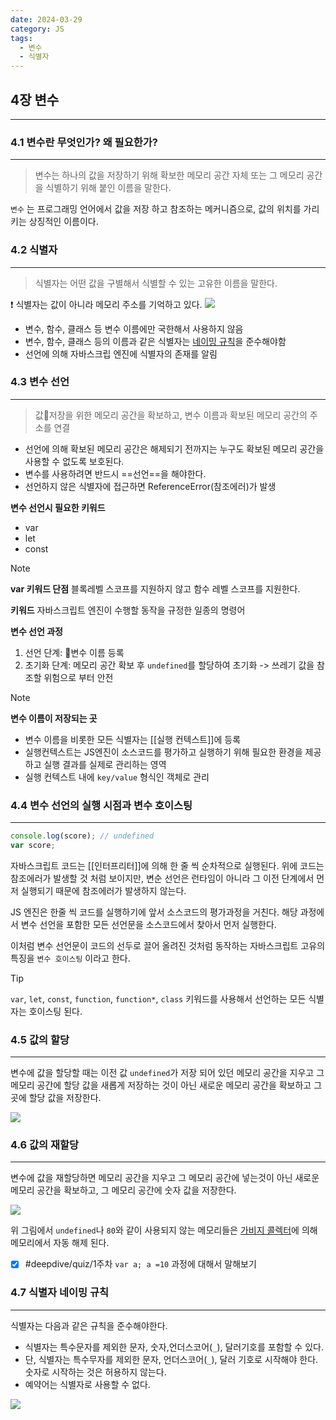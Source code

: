 ```yaml
---
date: 2024-03-29
category: JS
tags:
  - 변수
  - 식별자
---
```

## 4장 변수
---
### 4.1 변수란 무엇인가? 왜 필요한가?
---
> 변수는 하나의 값을 저장하기 위해 확보한 메모리 공간 자체 또는 그 메모리 공간을 식별하기 위해 붙인 이름을 말한다.

`변수` 는 프로그래밍 언어에서 값을 저장 하고 참조하는 메커니즘으로, 값의 위치를 가리키는 상징적인 이름이다.

### 4.2 식별자
---
> 식별자는 어떤 값을 구별해서 식별할 수 있는 고유한 이름을 말한다.

❗ 식별자는 값이 아니라 메모리 주소를 기억하고 있다.
![](https://i.imgur.com/LUsfTxb.png)

- 변수, 함수, 클래스 등 변수 이름에만 국한해서 사용하지 않음
- 변수, 함수, 클래스 등의 이름과 같은 식별자는 [네이밍 규칙](네이밍%20규칙.md)을 준수해야함
- 선언에 의해 자바스크립 엔진에 식별자의 존재를 알림
### 4.3 변수 선언
---
> 값저장을 위한 메모리 공간을 확보하고, 변수 이름과 확보된 메모리 공간의 주소를 연결

- 선언에 의해 확보된 메모리 공간은 해제되기 전까지는 누구도 확보된 메모리 공간을 사용할 수 없도록 보호된다.
- 변수를 사용하려면 반드시 ==선언==을 해야한다.
- 선언하지 않은 식별자에 접근하면 ReferenceError(참조에러)가 발생

**변수 선언시 필요한 키워드**
- var
- let
- const

> [!note]
> **var 키워드 단점**
> 블록레벨 스코프를 지원하지 않고 함수 레벨 스코프를 지원한다.
> 
> **키워드**
> 자바스크립트 엔진이 수행할 동작을 규정한 일종의 명령어

**변수 선언 과정**
1. 선언 단계: 변수 이름 등록
2. 초기화 단계: 메모리 공간 확보 후 `undefined`를 할당하여 초기화
   -> 쓰레기 값을 참조할 위험으로 부터 안전

> [!note]
> **변수 이름이 저장되는 곳**
> - 변수 이름을 비롯한 모든 식별자는 [[실행 컨텍스트]]에 등록
> - 실행컨텍스트는 JS엔진이 소스코드를 평가하고  실행하기 위해 필요한 환경을 제공하고 실행 결과를 실제로 관리하는 영역
> - 실행 컨텍스트 내에 `key/value` 형식인 객체로 관리
### 4.4 변수 선언의 실행 시점과 변수 호이스팅
---
```js
console.log(score); // undefined
var score;
```

자바스크립트 코드는 [[인터프리터]]에 의해 한 줄 씩 순차적으로 실행된다.
위에 코드는 참조에러가 발생할 것 처럼 보이지만, 변순 선언은 런타임이 아니라 그 이전 단계에서 먼저 실행되기 때문에 참조에러가 발생하지 않는다.

JS 엔진은 한줄 씩 코드를 실행하기에 앞서 소스코드의 평가과정을 거친다.
해당 과정에서 변수 선언을 포함한 모든 선언문을 소스코드에서 찾아서 먼저 실행한다.

이처럼 변수 선언문이 코드의 선두로 끌어 올려진 것처럼 동작하는 자바스크립트 고유의 특징을 `변수 호이스팅`  이라고 한다.

> [!tip]
> `var`, `let`, `const`, `function`, `function*`, `class` 키워드를 사용해서 선언하는 모든 식별자는 호이스팅 된다.

### 4.5 값의 할당
---
변수에 값을 할당할 때는 이전 값 `undefined`가 저장 되어 있던 메모리 공간을 지우고 그 메모리 공간에 할당 값을 새롭게 저장하는 것이 아닌 새로운 메모리 공간을 확보하고 그곳에 할당 값을 저장한다.

![](https://i.imgur.com/Qujg2QR.png)
### 4.6 값의 재할당
---
변수에 값을 재할당하면 메모리 공간을 지우고 그 메모리 공간에 넣는것이 아닌 새로운 메모리 공간을 확보하고, 그 메모리 공간에 숫자 값을 저장한다.

![](https://i.imgur.com/NW6Q7i2.png)

위 그림에서 `undefined`나 `80`와 같이 사용되지 않는 메모리들은 [가비지 콜렉터](가비지%20콜렉터.md)에 의해 메모리에서 자동 해제 된다.
- [x] #deepdive/quiz/1주차 `var a; a =10` 과정에 대해서 말해보기
### 4.7 식별자 네이밍 규칙
---
식별자는 다음과 같은 규칙을 준수해야한다.
- 식별자는 특수문자를 제외한 문자, 숫자,언더스코어(`_`), 달러기호를 포함할 수 있다.
- 단, 식별자는 특수무자를 제외한 문자, 언더스코어(`_`), 달러 기호로 시작해야 한다. 숫자로 시작하는 것은 허용하지 않는다.
- 예약어는 식별자로 사용할 수 없다.

![](https://i.imgur.com/eQWtoNg.png)

